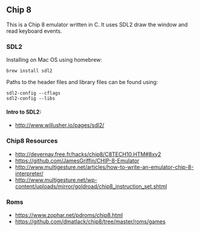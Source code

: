 ## Chip 8
This is a Chip 8 emulator written in C. It uses SDL2 draw the window and read keyboard events.

### SDL2
Installing on Mac OS using homebrew:
```
brew install sdl2
```
Paths to the header files and library files can be found using:
```
sdl2-config --cflags
sdl2-config --libs
```

#### Intro to SDL2:
* http://www.willusher.io/pages/sdl2/

### Chip8 Resources
* http://devernay.free.fr/hacks/chip8/C8TECH10.HTM#8xy2
* https://github.com/JamesGriffin/CHIP-8-Emulator
* http://www.multigesture.net/articles/how-to-write-an-emulator-chip-8-interpreter/
* http://www.multigesture.net/wp-content/uploads/mirror/goldroad/chip8_instruction_set.shtml

### Roms
* https://www.zophar.net/pdroms/chip8.html
* https://github.com/dmatlack/chip8/tree/master/roms/games
